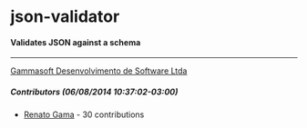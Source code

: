 # json-validator
#### Validates JSON against a schema
---
[Gammasoft Desenvolvimento de Software Ltda](mailto:contact@gammasoft.com.br)  

##### Contributors (06/08/2014 10:37:02-03:00)
- [Renato Gama](https://github.com/renatoargh) - 30 contributions